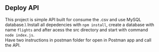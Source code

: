 ## Deploy API

This project is simple API built for consume the .csv and use MySQL database.\ 
Install all depedencies with `npm install`, create a database with name `flights` and after acess the src directory and start with command `node index.js`.\
Have two instructions in postman folder for open in Postman app and call the API.